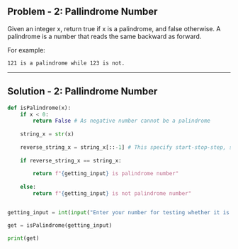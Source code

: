 ## Problem - 2: Pallindrome Number ##


Given an integer x, return true if x is a palindrome, and false otherwise. 
A palindrome is a number that reads the same backward as forward. 

For example: 

```121 is a palindrome while 123 is not. ```

---
## Solution - 2: Pallindrome Number ##

``` python 
def isPalindrome(x):
    if x < 0:
        return False # As negative number cannot be a palindrome
    
    string_x = str(x)
    
    reverse_string_x = string_x[::-1] # This specify start-stop-step, start from end and step -1 to the first
    
    if reverse_string_x == string_x:
        
        return f"{getting_input} is palindrome number"
    
    else:
        return f"{getting_input} is not palindrome number"


getting_input = int(input("Enter your number for testing whether it is palidrome or not: "))

get = isPalindrome(getting_input)

print(get)

```